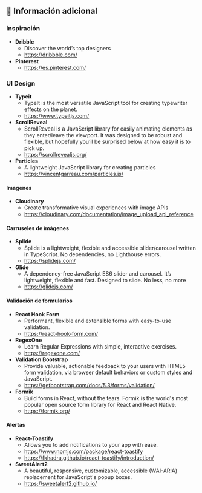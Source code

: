 ## 📌 Información adicional 

### Inspiración
- **Dribble**
    - Discover the world’s top designers
    - https://dribbble.com/
- **Pinterest**
    - https://es.pinterest.com/

### UI Design

- **Typeit**
    - TypeIt is the most versatile JavaScript tool for creating typewriter effects on the planet. 
    - https://www.typeitjs.com/
- **ScrollReveal**
    - ScrollReveal is a JavaScript library for easily animating elements as they enter/leave the viewport. It was designed to be robust and flexible, but hopefully you’ll be surprised below at how easy it is to pick up.
    - https://scrollrevealjs.org/
- **Particles**
    - A lightweight JavaScript library for creating particles
    - https://vincentgarreau.com/particles.js/

#### Imagenes
- **Cloudinary**
    - Create transformative visual experiences with image APIs
    - https://cloudinary.com/documentation/image_upload_api_reference

#### Carruseles de imágenes 
- **Splide**
    - Splide is a lightweight, flexible and accessible slider/carousel written in TypeScript. No dependencies, no Lighthouse errors.
    - https://splidejs.com/
- **Glide**
    - A dependency-free JavaScript ES6 slider and carousel. It’s lightweight, flexible and fast. Designed to slide. No less, no more
    - https://glidejs.com/

#### Validación de formularios
- **React Hook Form**
    - Performant, flexible and extensible forms with easy-to-use validation.
    - https://react-hook-form.com/
- **RegexOne**
    - Learn Regular Expressions with simple, interactive exercises.
    - https://regexone.com/
- **Validation Bootstrap**
    - Provide valuable, actionable feedback to your users with HTML5 form validation, via browser default behaviors or custom styles and JavaScript.
    - https://getbootstrap.com/docs/5.3/forms/validation/
- **Formik**
    - Build forms in React, without the tears. Formik is the world's most popular open source form library for React and React Native.
    - https://formik.org/

#### Alertas
- **React-Toastify**
    - Allows you to add notifications to your app with ease.
    - https://www.npmjs.com/package/react-toastify
    - https://fkhadra.github.io/react-toastify/introduction/
- **SweetAlert2**
    - A beautiful, responsive, customizable, accessible (WAI-ARIA) replacement for JavaScript's popup boxes. 
    - https://sweetalert2.github.io/